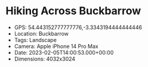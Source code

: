 # Hiking Across Buckbarrow

- GPS: 54.443152777777776,-3.3343194444444446
- Location: Buckbarrow
- Tags: Landscape
- Camera: Apple iPhone 14 Pro Max
- Date: 2023-02-05T14:00:53.000+00:00
- Dimensions: 4032x3024
